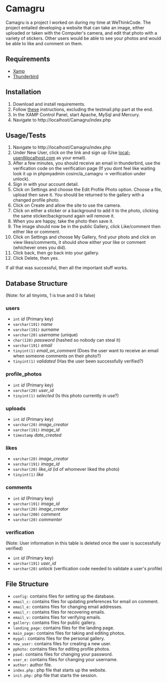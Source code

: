 # Camagru

Camagru is a project I worked on during my time at WeThinkCode. The project entailed developing a website that can take an image, either uploaded or taken with the Computer's camera, and edit that photo with a variety of stickers. Other users would be able to see your photos and would be able to like and comment on them.


## Requirements
* [Xamp]
* [Thunderbird]


## Installation

1. Download and install requirements.
2. Follow [these] instructions, excluding the testmail.php part at the end.
3. In the XAMP Control Panel, start Apache, MySql and Mercury.
4. Navigate to http://localhost/Camagru/index.php


## Usage/Tests

1. Navigate to http://localhost/Camagru/index.php
2. Under New User, click on the link and sign up (Use local-user@localhost.com as your email).
3. After a few minutes, you should receive an email in thunderbird, use the verification code on the verification page (If you dont feel like waiting look it up in phpmyadmin cosincla_camagru -> verification under unlock).
4. Sign in with your account detail.
5. Click on Settings and choose the Edit Profile Photo option. Choose a file, upload then save it. You should be returned to the gallery with a changed profile photo.
6. Click on Create and allow the site to use the camera.
7. Click on either a sticker or a background to add it to the photo, clicking the same sticker/background again will remove it.
8. When you are happy, take the photo then save it.
9. The image should now be in the public Gallery, click Like/comment then either like or comment.
10. Click on Settings and choose My Gallery, find your photo and click on view likes/comments, it should show either your like or comment (whichever ones you did).
11. Click back, then go back into your gallery.
12. Click Delete, then yes.

If all that was successful, then all the important stuff works.


## Database Structure
(Note: for all tinyints, 1 is true and 0 is false)

### users

* `int` *id* (Primary key)
* `varchar(191)` *name*
* `varchar(191)` *surname*
* `varchar(20)` *username* (unique)
* `char(128)` *password* (hashed so nobody can steal it)
* `varchar(191)` *email*
* `tinyint(1)` *email_on_comment* (Does the user want to receive an email when someone comments on their photo?)
* `tinyint(1)` *validated* (Has the user been successfully verified?)

### profile_photos

* `int` *id* (Primary key)
* `varchar(20)` *user_id*
* `tinyint(1)` *selected* (Is this photo currently in use?)

### uploads

* `int` *id* (Primary key)
* `varchar(20)` *image_creator*
* `varchar(191)` *image_id*
* `timestamp` *date_created*

### likes

* `varchar(20)` *image_creator*
* `varchar(191)` *image_id*
* `varchar(20)` *like_id* (id of whomever liked the photo)
* `tinyint(1)` *like*

### comments

* `int` *id* (Primary key)
* `varchar(191)` *image_id*
* `varchar(20)` *image_creator*
* `varchar(200)` *comment*
* `varchar(20)` *commenter*

### verification
(Note: User information in this table is deleted once the user is successfully verified)

* `int` *id* (Primary key)
* `varchar(191)` *user_id*
* `varchar(20)` *unlock* (verification code needed to validate a user's profile)


## File Structure

* `config:` contains files for setting up the database.
* `email_c:` contains files for updating preferences for email on comment.
* `email_e:` contains files for changing email addresses.
* `email_r:` contains files for recovering emails.
* `email_v:` contains files for verifying emails.
* `gallery:` contains files for public gallery.
* `landing_page:` contains files for the landing page.
* `main_page:` contains files for taking and editing photos.
* `mygal:` contains files for the personal gallery.
* `new_user:` contains files for creating a new user.
* `pphoto:` contains files for editing profile photos.
* `pswd:` contains files for changing your password.
* `user_e:` contains files for changing your username.
* `author:` author file.
* `index.php:` php file that starts up the website.
* `init.php:` php file that starts the session.


[xamp]: https://www.apachefriends.org/index.html
[thunderbird]: https://www.thunderbird.net/en-ZA/
[these]: http://wiki.deglowdesign.de/xampp:set-up-mercury-for-email-debugging-with-php-sendmail
